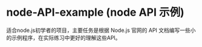 node-API-example (node API 示例)
================

适合node.js初学者的项目，主要任务是根据 Node.js 官网的 API 文档编写一些小的示例程序，在实际练习中更好的理解这些API。
